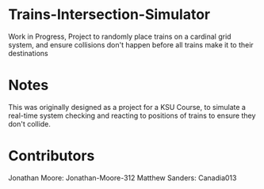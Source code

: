 # Trains-Intersection-Simulator
Work in Progress, Project to randomly place trains on a cardinal grid system, and ensure collisions don't happen before all trains make it to their destinations

# Notes
This was originally designed as a project for a KSU Course, to simulate a real-time system checking and reacting to positions of trains to ensure they don't collide.

# Contributors
Jonathan Moore: Jonathan-Moore-312
Matthew Sanders: Canadia013
